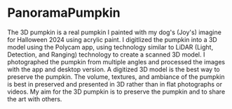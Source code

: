 # PanoramaPumpkin
The 3D pumpkin is a real pumpkin I painted with my dog's (Joy's) imagine for Halloween 2024 using acrylic paint. I digitlized the pumpkin into a 3D model using the Polycam app, using technology similar to LiDAR (Light, Detection, and Ranging) technology to create a scanned 3D model. I photographed the pumpkin from multiple angles and processed the images with the app and desktop version. A digitized 3D model is the best way to preserve the pumpkin. The volume, textures, and ambiance of the pumpkin is best in preserved and presented in 3D rather than in flat photographs or videos. My aim for the 3D pumpkin is to preserve the pumpkin and to share the art with others.
